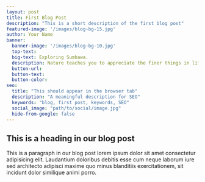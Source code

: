 ```yaml
---
layout: post
title: First Blog Post 
description: "This is a short description of the first blog post"
featured-image: '/images/blog-bg-15.jpg'
author: Your Name
banner:
  banner-image: '/images/blog-bg-10.jpg'
  top-text:
  big-text: Exploring Sumbawa.
  description: Nature teaches you to appreciate the finer things in life, to be present, live in the moment and just breath. 
  button-url: 
  button-text: 
  button-color:
seo: 
  title: "This should appear in the browser tab"
  description: "A meaningful description for SEO"
  keywords: "blog, first post, keywords, SEO"
  social_image: "path/to/social/image.jpg"
  hide-from-google: false
---
```


## This is a heading in our blog post 

This  is a paragraph in our blog post lorem ipsum dolor sit amet consectetur adipisicing elit. Laudantium doloribus debitis esse cum neque laborum iure sed architecto adipisci maxime quo minus blanditiis exercitationem, sit incidunt dolor similique animi porro.